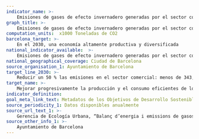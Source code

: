 ```yaml
---
indicator_name: >-
    Emisiones de gases de efecto invernadero generadas por el sector comercial
graph_title: >-
    Emisiones de gases de efecto invernadero generadas por el sector comercial
computation_units:  x1000 Toneladas de CO2
barcelona_target: >-
    En el 2030, una economía altamente productiva y diversificada
national_indicator_available:  >-
    Emisiones de gases de efecto invernadero generadas por el sector comercial
national_geographical_coverage: Ciudad de Barcelona
source_organisation_1: Ayuntamiento de Barcelona
target_line_2030: >-
    Reducir un 50 % las emisiones en el sector comercial: menos de 343,5 miles de Toneladas de CO2 el 2030
target_name: >-
    Mejorar progresivamente la producción y el consumo eficientes de los recursos mundiales y procurar desvincular el crecimiento económico de la degradación del medio ambiente, de conformidad con el Marco Decenal de Programas sobre Modalidades de Consumo y Producción Sostenibles, empezando por los países desarrollados
indicator_definition:
goal_meta_link_text: Metadatos de los Objetivos de Desarrollo Sostenible de las Naciones Unidas (pdf 894kB)
source_periodicity_1: Datos disponibles anualmente
source_url_text_1: >-
    Gerencia de Ecología Urbana, “Balanç d’energia i emissions de gasos amb efecte d’hivernacle a Barcelona”
source_other_info_1: >-
    Ayuntamiento de Barcelona
---
```

